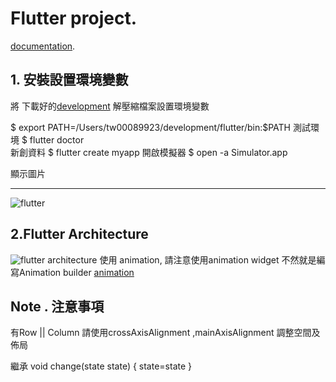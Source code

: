 # Flutter project.

[documentation](https://flutter.io/).
## 1. 安裝設置環境變數
將 下載好的[development](https://storage.googleapis.com/flutter_infra/releases/beta/macos/flutter_macos_v0.5.1-beta.zip) 解壓縮檔案設置環境變數

$ export PATH=/Users/tw00089923/development/flutter/bin:$PATH
 測試環境
$ flutter doctor  
 新創資料
$ flutter create myapp
 開啟模擬器
$ open -a Simulator.app

 顯示圖片
***  
![flutter](https://flutter.io/images/flutter-starter-app-android.png)

## 2.Flutter Architecture
![flutter architecture](https://cdn-images-1.medium.com/max/1600/0*NeeJq8PwkiTj8eMf.)
使用 animation, 請注意使用animation widget 不然就是編寫Animation builder [animation](https://flutter.io/tutorials/animation/)










## Note . 注意事項
有Row || Column 請使用crossAxisAlignment ,mainAxisAlignment 調整空間及佈局


繼承 
void change(state state) {
    state=state
}
